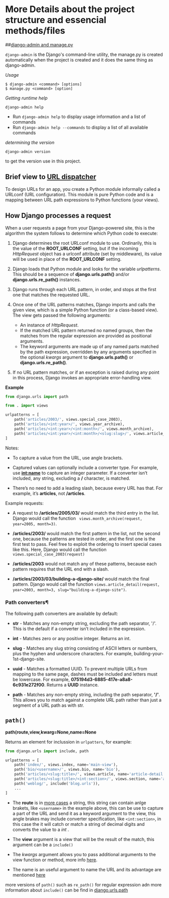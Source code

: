 # More Details about the project structure and  essencial methods/files

##[django-admin and manage.py](https://docs.djangoproject.com/en/2.2/ref/django-admin/)  

`django-admin` is the Django's command-line utility, the manage.py is created automatically when the project is created and it does the same thing as django-admin.

*Usage*

```
$ django-admin <command> [options]
$ manage.py <command> [option]
```
*Getting runtime help*

```
django-admin help
```

* Run `django-admin help` to display usage information and a list of commands
* Run `django-admin help --commands` to display a list of all available commands

*determining the version*

```
django-admin version
```

to get the version use in this project.  

## Brief view to [URL dispatcher](https://docs.djangoproject.com/en/2.2/topics/http/urls/)

To design URLs for an app, you create a Python module informally called a URLconf (URL configuration). This module is pure Python code and is a mapping between URL path expressions to Python functions (your views).

## How Django processes a request 

When a user requests a page from your Django-powered site, this is the algorithm the system follows to determine which Python code to execute:

1. Django determines the root URLconf module to use. Ordinarily, this is the value of the **ROOT_URLCONF** setting, but if the incoming *HttpRequest* object has a urlconf attribute (set by middleware), its value will be used in place of the **ROOT_URLCONF** setting.  

2. Django loads that Python module and looks for the variable *urlpatterns*. This should be a sequence of **django.urls.path()** and/or **django.urls.re_path()** instances.

3. Django runs through each URL pattern, in order, and stops at the first one that matches the requested URL.  

4. Once one of the URL patterns matches, Django imports and calls the given view, which is a simple Python function (or a class-based view). The view gets passed the following arguments:
	* An instance of *HttpRequest*.  
	* If the matched URL pattern returned no named groups, then the matches from the regular expression are provided as positional arguments.  
	* The keyword arguments are made up of any named parts matched by the path expression, overridden by any arguments specified in the optional *kwargs* argument to **django.urls.path()** or **django.urls.re_path()**.  

5. If no URL pattern matches, or if an exception is raised during any point in this process, Django invokes an appropriate error-handling view.

**Example**

```python
from django.urls import path

from . import views

urlpatterns = [
    path('articles/2003/', views.special_case_2003),
    path('articles/<int:year>/', views.year_archive),
    path('articles/<int:year>/<int:month>/', views.month_archive),
    path('articles/<int:year>/<int:month>/<slug:slug>/', views.article_detail),
]
```
Notes:

* To capture a value from the URL, use angle brackets.  
* Captured values can optionally include a converter type. For example, use **<int:name>** to capture an integer parameter. If a converter isn’t included, any string, excluding a **/** character, is matched.

* There’s no need to add a leading slash, because every URL has that. For example, it’s **articles**, not **/articles**.

Example requests:

* A request to **/articles/2005/03/** would match the third entry in the list. Django would call the function ` views.month_archive(request, year=2005, month=3)`.  

* **/articles/2003/** would match the first pattern in the list, not the second one, because the patterns are tested in order, and the first one is the first test to pass. Feel free to exploit the ordering to insert special cases like this. Here, Django would call the function `views.special_case_2003(request)`  

* **/articles/2003** would not match any of these patterns, because each pattern requires that the URL end with a slash.  

* **/articles/2003/03/building-a-django-site/** would match the final pattern. Django would call the function `views.article_detail(request, year=2003, month=3, slug="building-a-django-site")`.  


### Path converters¶
The following path converters are available by default:

* **str** - Matches any non-empty string, excluding the path separator, '/'. This is the default if a converter isn’t included in the expression.

* **int** - Matches zero or any positive integer. Returns an int.

* **slug** - Matches any slug string consisting of ASCII letters or numbers, plus the hyphen and underscore characters. For example, building-your-1st-django-site.

* **uuid** - Matches a formatted UUID. To prevent multiple URLs from mapping to the same page, dashes must be included and letters must be lowercase. For example, **075194d3-6885-417e-a8a8-6c931e272f00**. Returns a **UUID** instance.

* **path** - Matches any non-empty string, including the path separator, **'/'**. This allows you to match against a complete URL path rather than just a segment of a URL path as with str.


## `path()`

**path(route,view,kwarg=None,name=None**

Returns an element for inclussion in `urlpatters`, for example:

```python
from django.urls import include, path

urlpatterns = [
    path('index/', views.index, name='main-view'),
    path('bio/<username>/', views.bio, name='bio'),
    path('articles/<slug:title>/', views.article, name='article-detail'),
    path('articles/<slug:title>/<int:section>/', views.section, name='article-section'),
    path('weblog/', include('blog.urls')),
    ...
]
```

* The **route** is in [more cases](https://docs.djangoproject.com/en/2.2/topics/i18n/translation/#translating-urlpatterns) a string, this string can contain anlge brakets, like `<username>` in the example above, this can be use to capture a part of the URL and send it as a keyword argument to the view, this angle brakes may include converter specification, like `<int:section>`, in this case the it will catch or match a string of decimal digits and converts the value to a *int* .

* The **view** argument is a view that will be the result of the match, this argument can be a `include()`

* The *kwargs* argument allows you to pass additional arguments to the view function or method, more info [here](https://docs.djangoproject.com/en/2.2/topics/http/urls/#views-extra-options).

* The name is an useful argument to name the URL and its advantage are mentioned [here](https://docs.djangoproject.com/en/2.2/topics/http/urls/#naming-url-patterns)

more versions of `path()` such as `re_path()` for regular expression adn more information about `include()` can be find in [django.urls.path](https://docs.djangoproject.com/en/2.2/ref/urls/#django.urls.path)